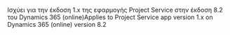 <span data-ttu-id="2e43b-101">Ισχύει για την έκδοση 1.x της εφαρμογής Project Service στην έκδοση 8.2 του Dynamics 365 (online)</span><span class="sxs-lookup"><span data-stu-id="2e43b-101">Applies to Project Service app version 1.x on Dynamics 365 (online) version 8.2</span></span>


